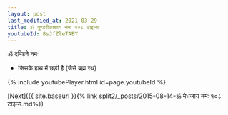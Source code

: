 ```yaml
---
layout: post
last_modified_at: 2021-03-29
title: ॐ पुण्डरीकाक्षाय नमः १०८ टाइम्स
youtubeId: 8sJfZleTABY
---
```

 
 
 ॐ दण्डिने नमः  
 
 -  जिसके हाथ में छड़ी है (जैसे ब्रह्म रथ) 
 
  
 
  
 
 
 
 
 
 


{% include youtubePlayer.html id=page.youtubeId %}
 
[Next]({{ site.baseurl }}{% link  split2/_posts/2015-08-14-ॐ मेधजाय नमः १०८ टाइम्स.md%})
 
